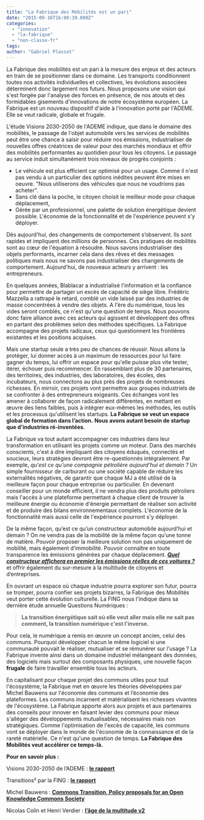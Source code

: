 ```yaml
---
title: "La Fabrique des Mobilités est un pari"
date: "2015-09-16T16:00:39.000Z"
categories: 
  - "innovation"
  - "la-fabrique"
  - "non-classe-fr"
tags: 
author: "Gabriel Plassat"
---
```


La Fabrique des mobilités est un pari à la mesure des enjeux et des acteurs en train de se positionner dans ce domaine. Les transports conditionnent toutes nos activités individuelles et collectives, les évolutions associées déterminent donc largement nos futurs. Nous proposons une vision qui s'est forgée par l'analyse des forces en présence, de nos atouts et des formidables gisements d'innovations de notre écosystème européen. La Fabrique est un nouveau dispositif d'aide à l'innovation porté par l'ADEME. Elle se veut radicale, globale et frugale.

L'étude Visions 2030-2050 de l'ADEME indique, que dans le domaine des mobilités, le passage de l'objet automobile vers les services de mobilités peut être une chance à saisir pour réduire nos émissions, industrialiser de nouvelles offres créatrices de valeur pour des marchés mondiaux et offrir des mobilités performantes au quotidien pour tous les citoyens. Le passage au service induit simultanément trois niveaux de progrès conjoints :

- Le véhicule est plus efficient car optimisé pour un usage. Comme il n'est pas vendu à un particulier des options inédites peuvent être mises en oeuvre. "Nous utiliserons des véhicules que nous ne voudrions pas acheter".
- Sans clé dans la poche, le citoyen choisit le meilleur mode pour chaque déplacement,
- Gérée par un professionnel, une palette de solution énergétique devient possible. L'économie de la fonctionnalité et de l'expérience peuvent s'y déployer.

Dès aujourd'hui, des changements de comportement s’observent. Ils sont rapides et impliquent des millions de personnes. Ces pratiques de mobilités sont au cœur de l'équation à résoudre. Nous savons industrialiser des objets performants, incarner cela dans des rêves et des messages politiques mais nous ne savons pas industrialiser des changements de comportement. Aujourd'hui, de nouveaux acteurs y arrivent : les entrepreneurs.

En quelques années, Blablacar a industrialisé l'information et la confiance pour permettre de partager un excès de capacité de siège libre. Frédéric Mazzella a rattrapé le retard, comblé un vide laissé par des industries de masse concentrées à vendre des objets. A l'ère du numérique, tous les vides seront comblés, ce n'est qu'une question de temps. Nous pouvons donc faire alliance avec ces acteurs qui agissent et développent des offres en partant des problèmes selon des méthodes spécifiques. La Fabrique accompagne des projets radicaux, ceux qui questionnent les frontières existantes et les positions acquises.

Mais une startup seule a très peu de chances de réussir. Nous allons la protéger, lui donner accès à un maximum de ressources pour lui faire gagner du temps, lui offrir un espace pour qu'elle puisse plus vite tester, itérer, échouer puis recommencer. En rassemblant plus de 30 partenaires, des territoires, des industries, des laboratoires, des écoles, des incubateurs, nous connectons au plus près des projets de nombreuses richesses. En mirroir, ces projets vont permettre aux groupes industriels de se confronter à des entrepreneurs exigeants. Ces échanges vont les amener à collaborer de façon radicalement différentes, en mettant en œuvre des liens faibles, puis à intégrer eux-mêmes les méthodes, les outils et les processus qu'utilisent les startups. **La Fabrique se veut un espace global de formation dans l’action.** **Nous avons autant besoin de startup que d'industries ré-inventées**.

La Fabrique va tout autant accompagner ces industries dans leur transformation en utilisant les projets comme un moteur. Dans des marchés conscients, c'est à dire impliquant des citoyens éduqués, connectés et soucieux, leurs stratégies devront être re-questionnés intégralement. Par exemple, _qu'est ce qu'une compagnie pétrolière aujourd'hui et demain ?_ Un simple fournisseur de carburant ou une société capable de réduire les externalités négatives, de garantir que chaque MJ a été utilisé de la meilleure façon pour chaque entreprise ou particulier. En devenant conseiller pour un monde efficient, il ne vendra plus des produits pétroliers mais l'accès à une plateforme permettant à chaque client de trouver la meilleure énergie ou économie d'énergie permettant de réaliser son activité et de produire des bilans environnementaux complets. L'économie de la fonctionnalité mais aussi celle de l'expérience pourront s'y déployer.

De la même façon, qu’est ce qu’un constructeur automobile aujourd’hui et demain ? On ne vendra pas de la mobilité de la même façon qu’une tonne de matière. Pouvoir proposer la meilleure solution non pas uniquement de mobilité, mais également d’immobilité. Pouvoir connaître en toute transparence les émissions générées par chaque déplacement. _**[Quel constructeur affichera en premier les émissions réelles de ces voitures ?](http://www.transportenvironment.org/publications/dont-breathe-here-tackling-air-pollution-vehicles)**_ et offrir également du sur-mesure à la multitude de citoyens et d’entreprises.

En ouvrant un espace où chaque industrie pourra explorer son futur, pourra se tromper, pourra confier ses projets bizarres, la Fabrique des Mobilités veut porter cette évolution culturelle. La FING nous l'indique dans sa dernière étude annuelle Questions Numériques :

> **La transition énergétique sait où elle veut aller mais elle ne sait pas comment, la transition numérique c'est l'inverse.**

Pour cela, le numérique a remis en œuvre un concept ancien, celui des communs. Pourquoi développer chacun le même logiciel si une communauté pouvait le réaliser, mutualiser et se rémunérer sur l'usage ? La Fabrique invente ainsi dans un domaine industriel mélangeant des données, des logiciels mais surtout des composants physiques, une nouvelle façon **frugale** de faire travailler ensemble tous les acteurs.

En capitalisant pour chaque projet des communs utiles pour tout l'écosystème, la Fabrique met en œuvre les théories développées par Michel Bauwens sur l'économie des communs et l’économie des plateformes. Les communs incarnent et matérialisent les richesses vivantes de l'écosystème. La Fabrique apporte alors aux projets et aux partenaires des conseils pour innover en faisant levier des communs pour mieux s'alléger des développements mutualisables, nécessaires mais non stratégiques. Comme l'optimisation de l'excès de capacité, les communs vont se déployer dans le monde de l'économie de la connaissance et de la rareté matérielle. Ce n'est qu'une question de temps. **La Fabrique des Mobilités veut accélérer ce temps-là.**

**Pour en savoir plus :**

Visions 2030-2050 de l’ADEME : **[le rapport](http://www.ademe.fr/sites/default/files/assets/documents/85536_vision_2030-2050_document_technique.pdf)**

Transitions² par la FING : **[le rapport](http://fing.org/?Transitions2-Mettre-la-puissance)**

Michel Bauwens : **[Commons Transition, Policy proposals for an Open Knowledge Commons Society](http://commonstransition.org/wp-content/uploads/2014/11/Commons-Transition_-Policy-Proposals-for-a-P2P-Foundation.pdf)**

Nicolas Colin et Henri Verdier : **[l’âge de la multitude v2](http://www.amazon.fr/L%C3%A2ge-multitude-Entreprendre-gouverner-r%C3%A9volution/dp/2200277830)**

